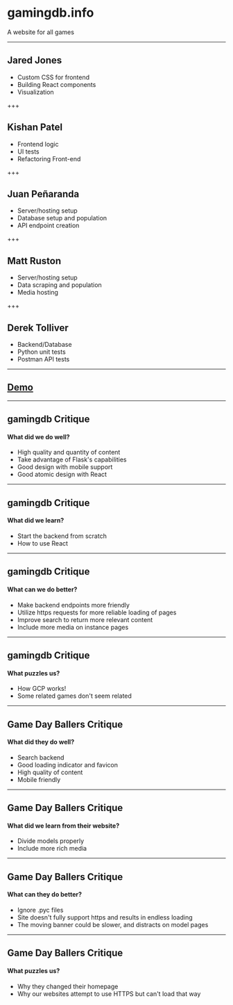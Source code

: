 # gamingdb.info

A website for all games

---

## Jared Jones

- Custom CSS for frontend
- Building React components
- Visualization

+++

## Kishan Patel

- Frontend logic
- UI tests
- Refactoring Front-end

+++

## Juan Peñaranda

- Server/hosting setup
- Database setup and population
- API endpoint creation

+++

## Matt Ruston

- Server/hosting setup
- Data scraping and population
- Media hosting

+++

## Derek Tolliver

- Backend/Database
- Python unit tests
- Postman API tests

---

## [Demo](http://gamingdb.info)

---

## gamingdb Critique

#### What did we do well?

- High quality and quantity of content
- Take advantage of Flask's capabilities
- Good design with mobile support
- Good atomic design with React

---

## gamingdb Critique

#### What did we learn?

- Start the backend from scratch
- How to use React

---

## gamingdb Critique

#### What can we do better?

- Make backend endpoints more friendly
- Utilize https requests for more reliable loading of pages
- Improve search to return more relevant content
- Include more media on instance pages

---

## gamingdb Critique

#### What puzzles us?

- How GCP works!
- Some related games don't seem related

---

## Game Day Ballers Critique

#### What did they do well?

- Search backend
- Good loading indicator and favicon
- High quality of content
- Mobile friendly

---

## Game Day Ballers Critique

#### What did we learn from their website?

- Divide models properly
- Include more rich media

---

## Game Day Ballers Critique

#### What can they do better?

- Ignore .pyc files
- Site doesn't fully support https and results in endless loading
- The moving banner could be slower, and distracts on model pages

---

## Game Day Ballers Critique

#### What puzzles us?

- Why they changed their homepage
- Why our websites attempt to use HTTPS but can't load that way
